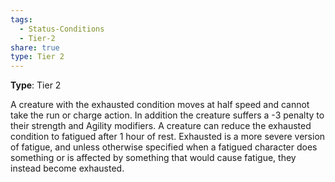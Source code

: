```yaml
---
tags:
  - Status-Conditions
  - Tier-2
share: true
type: Tier 2
---
```

**Type**: Tier 2

A creature with the exhausted condition moves at half speed and cannot take the run or charge action. In addition the creature suffers a -3 penalty to their strength and Agility modifiers. A creature can reduce the exhausted condition to fatigued after 1 hour of rest. Exhausted is a more severe version of fatigue, and unless otherwise specified when a fatigued character does something or is affected by something that would cause fatigue, they instead become exhausted.